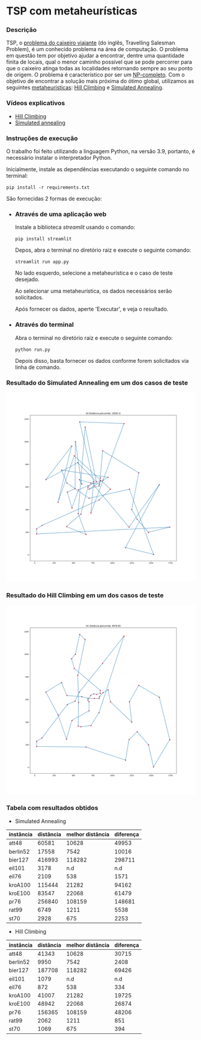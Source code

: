 # TSP com metaheurísticas

### Descrição
TSP, o [problema do caixeiro viajante](https://pt.wikipedia.org/wiki/Problema_do_caixeiro-viajante) 
(do inglês, Travelling Salesman Problem), 
é um conhecido problema na área de computação. O problema em questão tem por objetivo 
ajudar a encontrar, dentre uma quantidade finita de locais, qual o menor caminho 
possível que se pode percorrer para que o caixeiro atinga todas as localidades 
retornando sempre ao seu ponto de origem. O problema é característico por 
ser um [NP-completo](https://pt.wikipedia.org/wiki/NP-completo). 
Com o objetivo de encontrar a solução mais próxima do ótimo global,
utilizamos as seguintes [metaheurísticas](https://pt.wikipedia.org/wiki/Meta-heur%C3%ADstica):
[Hill Climbing](https://en.wikipedia.org/wiki/Hill_climbing) e 
[Simulated Annealing](https://pt.wikipedia.org/wiki/Simulated_annealing).

### Vídeos explicativos
- [Hill Climbing](https://youtu.be/beTzgbgd1CM)
- [Simulated annealing](https://www.youtube.com/watch?v=onbOzOTqvOE)

### Instruções de execução
O trabalho foi feito utilizando a linguagem Python, na versão 3.9, portanto, 
é necessário instalar o interpretador Python.

Inicialmente, instale as dependências executando o seguinte comando no terminal:

```
pip install -r requirements.txt
```
São fornecidas 2 formas de execução:
- ### Através de uma aplicação web
  Instale a biblioteca _streamlit_ usando o comando:
  ```
  pip install streamlit
  ```
  Depos, abra o terminal no diretório raiz e execute o seguinte comando:
  ```
  streamlit run app.py
  ```
  No lado esquerdo, selecione a metaheurística e o caso de teste desejado.
  
  Ao selecionar uma metaheurística, os dados necessários serão solicitados.
 
  Após fornecer os dados, aperte 'Executar', e veja o resultado.
  

- ### Através do terminal
  Abra o terminal no diretório raiz e execute o seguinte comando:
  ```
  python run.py
  ```
  Depois disso, basta fornecer os dados conforme forem solicitados via linha de comando.
  

### Resultado do Simulated Annealing em um dos casos de teste
![Resultado 1](static-readme/simulated_annealing_result.png "Resultado 1")

### Resultado do Hill Climbing em um dos casos de teste
![Resultado 1](static-readme/hill_climbing_result.png "Resultado 1")

### Tabela com resultados obtidos
- Simulated Annealing

|instância|distância|melhor distância|diferença|
|---------|---------|----------------|---------|
|att48    |60581    |10628           |49953    |
|berlin52 |17558    |7542            |10016    |
|bier127  |416993   |118282          |298711   |
|eil101   |3178     |n.d             |n.d      |
|eil76    |2109     |538             |1571     |
|kroA100  |115444   |21282           |94162    |
|kroE100  |83547    |22068           |61479    |
|pr76     |256840   |108159          |148681   |
|rat99    |6749     |1211            |5538     |
|st70     |2928     |675             |2253     |

- Hill Climbing

|instância|distância|melhor distância|diferença|
|---------|---------|----------------|---------|
|att48    |41343    |10628           |30715    |
|berlin52 |9950     |7542            |2408     |
|bier127  |187708   |118282          |69426    |
|eil101   |1079     |n.d             |n.d      |
|eil76    |872      |538             |334      |
|kroA100  |41007    |21282           |19725    |
|kroE100  |48942    |22068           |26874    |
|pr76     |156365   |108159          |48206    |
|rat99    |2062     |1211            |851      |
|st70     |1069     |675             |394      |

